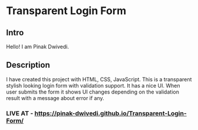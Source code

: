 # Transparent Login Form

## Intro
Hello! I am Pinak Dwivedi.

## Description
I have created this project with HTML, CSS, JavaScript. 
This is a transparent stylish looking login form with validation support.
It has a nice UI. When user submits the form it shows UI changes depending on the validation result with a message about error if any.

### LIVE AT - https://pinak-dwivedi.github.io/Transparent-Login-Form/
